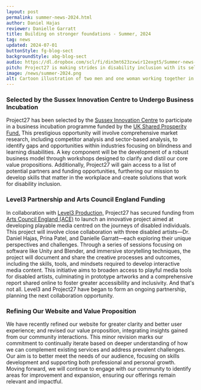 ```yaml
---
layout: post
permalink: summer-news-2024.html
author: Daniel Hajas
reviewer: Danielle Garratt
title: Building on stronger foundations - Summer, 2024
tag: news
updated: 2024-07-01
buttonStyle: fg-blog-sect
backgroundStyle: abg-blog-sect
audio: https://dl.dropbox.com/scl/fi/din3mt623zxwir12exgt5/Summer-news-2024.wav?rlkey=tk869hwurouslqec2vioer3yf&dl=1
pitch: Project27 is making strides in disability inclusion with its selection for business incubation at the Sussex Innovation Centre, a collaborative project with Level3 on playable media for disabled artists, and a refined value proposition. These initiatives, backed by the UK Shared Prosperity Fund and Arts  Council England, aim to expand accessibility and skills development in the workplace and creative industries.
image: /news/summer-2024.png
alt: Cartoon illustration of two men and one woman working together in a bright, creative studio. They are seated at a desk with a large computer monitor, discussing and pointing at the screen. The background features posters, action figures, and multiple monitors, creating an energetic atmosphere.
---
```


### Selected by the Sussex Innovation Centre to Undergo Business Incubation

Project27 has been selected by the [Sussex Innovation Centre](https://www.sussexinnovation.co.uk) to participate in a business incubation programme funded by the [UK Shared Prosperity Fund.](https://www.gov.uk/government/publications/uk-shared-prosperity-fund-prospectus/uk-shared-prosperity-fund-prospectus) This prestigious opportunity will involve comprehensive market research, including competitor analysis and sector-based analysis, to identify gaps and opportunities within industries focusing on blindness and learning disabilities. A key component will be the development of a robust business model through workshops designed to clarify and distil our core value propositions. Additionally, Project27 will gain access to a list of potential partners and funding opportunities, furthering our mission to develop skills that matter in the workplace and create solutions that work for disability inclusion.
<!-- excerpt-end -->

### Level3 Partnership and Arts Council England Funding

In collaboration with [Level3 Production,](https://www.level-3.co.uk) Project27 has secured funding from [Arts Council England (ACE)](https://www.artscouncil.org.uk) to launch an innovative project aimed at developing playable media centred on the journeys of disabled individuals. This project will involve close collaboration with three disabled artists—Dr. Daniel Hajas, Prina Patel, and Danielle Garratt—each exploring their unique perspectives and challenges. Through a series of sessions focusing on software like Unity and Blender, and immersive storytelling techniques, the project will document and share the creative processes and outcomes, including the skills, tools, and mindsets required to develop interactive media  content. This initiative aims to broaden access to playful media tools for disabled artists, culminating in prototype artworks and a comprehensive report shared online to foster greater accessibility and inclusivity. And that's not all. Level3 and Project27 have began to form an ongoing partnership, planning the next collaboration opportunity.

### Refining Our Website and Value Proposition

We have recently refined our website for greater clarity and better user experience; and revised our value proposition, integrating insights gained from our community interactions. This minor revision marks our commitment to continually iterate based on deeper understanding of how we can complement existing services and address prevalent challenges. Our aim is to better meet the needs of our audience, focusing on skills development and supporting both professional and personal growth. Moving forward, we will continue to engage with our community to identify areas for improvement and expansion, ensuring our offerings remain relevant and impactful.